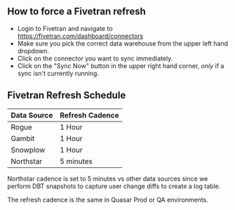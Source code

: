 ## How to force a Fivetran refresh
* Login to Fivetran and navigate to https://fivetran.com/dashboard/connectors
* Make sure you pick the correct data warehouse from the upper left hand dropdown.
* Click on the connector you want to sync immediately.
* Click on the "Sync Now" button in the upper right hand corner, _only_ if a sync isn't currently running.


## Fivetran Refresh Schedule

Data Source | Refresh Cadence
----------- | ---------------
Rogue | 1 Hour
Gambit | 1 Hour
Snowplow | 1 Hour
Northstar | 5 minutes

Northstar cadence is set to 5 minutes vs other data sources since we perform DBT snapshots to capture user change diffs to create a log table.

The refresh cadence is the same in Quasar Prod or QA environments.   